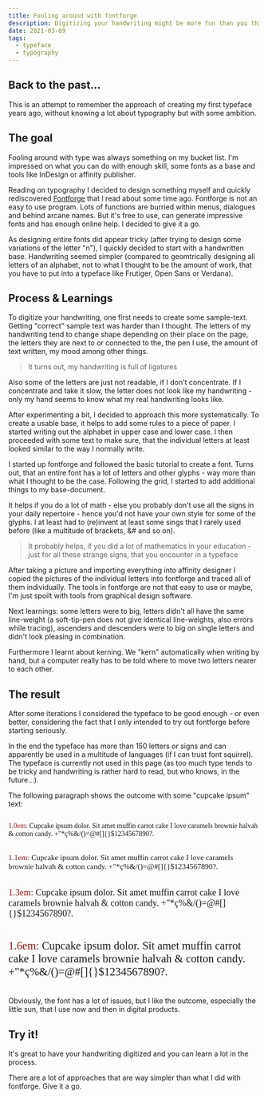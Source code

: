 ```yaml
---
title: Fooling around with fontforge
description: Digitizing your handwriting might be more fun than you think (if you also have strange ideas of "fun")
date: 2021-03-09
tags:
  - typeface
  - typography
---
```


## Back to the past...

This is an attempt to remember the approach of creating my first typeface years ago, without knowing a lot about typography but with some ambition.

## The goal

Fooling around with type was always something on my bucket list. I'm impressed on what you can do with enough skill, some fonts as a base and tools like InDesign or affinity publisher. 

Reading on typography I decided to design something myself and quickly rediscovered [Fontforge](https://fontforge.org/) that I read about some time ago. Fontforge is not an easy to use program. Lots of functions are burried within menus, dialogues and behind arcane names. But it's free to use, can generate impressive fonts and has enough online help. I decided to give it a go. 

As designing entire fonts did appear tricky (after trying to design some variations of the letter "n"), I quickly decided to start with a handwritten base. Handwriting seemed simpler (compared to geomtrically designing all letters of an alphabet, not to what I thought to be the amount of work, that you have to put into a typeface like Frutiger, Open Sans or Verdana).

## Process & Learnings

To digitize your handwriting, one first needs to create some sample-text. Getting "correct" sample text was harder than I thought. The letters of my handwriting tend to change shape depending on their place on the page, the letters they are next to or connected to the, the pen I use, the amount of text written, my mood among other things. 

> It turns out, my handwriting is full of ligatures 

Also some of the letters are just not readable, if I don't concentrate. If I concentrate and take it slow, the letter does not look like my handwriting - only my hand seems to know what my real handwriting looks like. 

After experimenting a bit, I decided to approach this more systematically. To create a usable base, it helps to add some rules to a piece of paper. I started writing out the alphabet in upper case and lower case. I then proceeded with some text to make sure, that the individual letters at least looked similar to the way I normally write. 

I started up fontforge and followed the basic tutorial to create a font. Turns out, that an entire font has a lot of letters and other glyphs - way more than what I thought to be the case. Following the grid, I started to add additional things to my base-document. 

It helps if you do a lot of math - else you probably don't use all the signs in your daily repertoire - hence you'd not have your own style for some of the glyphs. I at least had to (re)invent at least some sings that I rarely used before (like a multitude of brackets, &# and so on).

> It probably helps, if you did a lot of mathematics in your education - just for all these strange signs, that you encounter in a typeface

After taking a picture and importing everything into affinity designer I copied the pictures of the individual letters into fontforge and traced all of them individually. The tools in fontforge are not that easy to use or maybe, I'm just spoilt with tools from graphical design software. 

Next learnings: some letters were to big, letters didn't all have the same line-weight (a soft-tip-pen does not give identical line-weights, also errors while tracing), ascenders and descenders were to big on single letters and didn't look pleasing in combination. 

Furthermore I learnt about kerning. We "kern" automatically when writing by hand, but a computer really has to be told where to move two letters nearer to each other. 

## The result

After some iterations I considered the typeface to be good enough - or even better, considering the fact that I only intended to try out fontforge before starting seriously. 

In the end the typeface has more than 150 letters or signs and can apparently be used in a multitude of languages (if I can trust font squirrel). The typeface is currently not used in this page (as too much type tends to be tricky and handwriting is rather hard to read, but who knows, in the future...).

The following paragraph shows the outcome with some "cupcake ipsum" text: 

<div style="display:flex; flex-direction:column">
<p style="font-family:'primera_regular';font-size:1em"> <mark style="color:rgb(155, 20, 20); background-color:white">1.0em:</mark> Cupcake ipsum dolor. Sit amet muffin carrot cake I love caramels brownie halvah & cotton candy. +"*ç%&/()=@#[]{}$1234567890?. </p>
<p style="font-family:'primera_regular';font-size:1.1em"> <mark style="color:rgb(155, 20, 20); background-color:white">1.1em:</mark> Cupcake ipsum dolor. Sit amet muffin carrot cake I love caramels brownie halvah & cotton candy. +"*ç%&/()=@#[]{}$1234567890?. </p>
<p style="font-family:'primera_regular';font-size:1.3em"> <mark style="color:rgb(155, 20, 20); background-color:white">1.3em:</mark> Cupcake ipsum dolor. Sit amet muffin carrot cake I love caramels brownie halvah & cotton candy. +"*ç%&/()=@#[]{}$1234567890?. </p>
<p style="font-family:'primera_regular';font-size:1.6em"> <mark style="color:rgb(155, 20, 20); background-color:white">1.6em:</mark> Cupcake ipsum dolor. Sit amet muffin carrot cake I love caramels brownie halvah & cotton candy. +"*ç%&/()=@#[]{}$1234567890?. </p>
</div>

Obviously, the font has a lot of issues, but I like the outcome, especially the little sun, that I use now and then in digital products. 

## Try it!

It's great to have your handwriting digitized and you can learn a lot in the process. 

There are a lot of approaches that are way simpler than what I did with fontforge. Give it a go. 